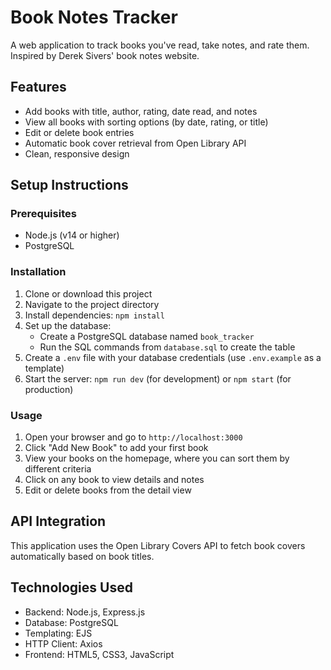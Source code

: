 # Book Notes Tracker

A web application to track books you've read, take notes, and rate them. Inspired by Derek Sivers' book notes website.

## Features 

- Add books with title, author, rating, date read, and notes 
- View all books with sorting options (by date, rating, or title)
- Edit or delete book entries
- Automatic book cover retrieval from Open Library API 
- Clean, responsive design 

## Setup Instructions

### Prerequisites

- Node.js (v14 or higher) 
- PostgreSQL
 
### Installation

1. Clone or download this project 
2. Navigate to the project directory
3. Install dependencies: `npm install`
4. Set up the database:
   - Create a PostgreSQL database named `book_tracker`
   - Run the SQL commands from `database.sql` to create the table
5. Create a `.env` file with your database credentials (use `.env.example` as a template)
6. Start the server: `npm run dev` (for development) or `npm start` (for production)

### Usage

1. Open your browser and go to `http://localhost:3000`
2. Click "Add New Book" to add your first book
3. View your books on the homepage, where you can sort them by different criteria
4. Click on any book to view details and notes
5. Edit or delete books from the detail view

## API Integration

This application uses the Open Library Covers API to fetch book covers automatically based on book titles.

## Technologies Used

- Backend: Node.js, Express.js
- Database: PostgreSQL
- Templating: EJS
- HTTP Client: Axios
- Frontend: HTML5, CSS3, JavaScript
